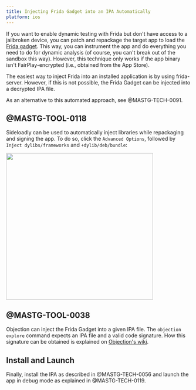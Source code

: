 ```yaml
---
title: Injecting Frida Gadget into an IPA Automatically
platform: ios
---
```

If you want to enable dynamic testing with Frida but don't have access to a jailbroken device, you can patch and repackage the target app to load the [Frida gadget](https://www.frida.re/docs/gadget/). This way, you can instrument the app and do everything you need to do for dynamic analysis (of course, you can't break out of the sandbox this way). However, this technique only works if the app binary isn't FairPlay-encrypted (i.e., obtained from the App Store).

The easiest way to inject Frida into an installed application is by using frida-server. However, if this is not possible, the Frida Gadget can be injected into a decrypted IPA file.

As an alternative to this automated approach, see @MASTG-TECH-0091.

## @MASTG-TOOL-0118

Sideloadly can be used to automatically inject libraries while repackaging and signing the app. To do so, click the `Advanced Options`, followed by `Inject dylibs/frameworks` and `+dylib/deb/bundle`:

<img src="Images/Techniques/0091-SideloadlyFrida.png" width="400px" />

## @MASTG-TOOL-0038

Objection can inject the Frida Gadget into a given IPA file. The `objection explore` command expects an IPA file and a valid code signature. How this signature can be obtained is explained on [Objection's wiki](https://github.com/sensepost/objection/wiki/Patching-iOS-Applications).

## Install and Launch

Finally, install the IPA as described in @MASTG-TECH-0056 and launch the app in debug mode as explained in @MASTG-TECH-0119.
